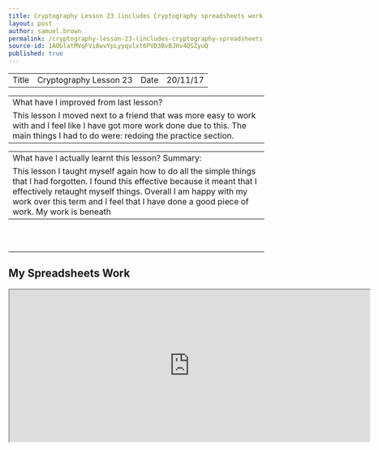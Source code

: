 ```yaml
---
title: Cryptography Lesson 23 (includes Cryptography spreadsheets work)
layout: post
author: samuel.brown
permalink: /cryptography-lesson-23-(includes-cryptography-spreadsheets-work)/
source-id: 1AOGlatMVqFVi8wvYpLyyqulxt6PVD3BvBJHv4QSZyuQ
published: true
---
```

<table>
  <tr>
    <td>Title</td>
    <td>Cryptography Lesson 23</td>
    <td>Date</td>
    <td>20/11/17</td>
  </tr>
</table>


<table>
  <tr>
    <td>What have I improved from last lesson?</td>
  </tr>
  <tr>
    <td>This lesson I moved next to a friend that was more easy to work with and I feel like I have got more work done due to this. The main things I had to do were: redoing the practice section.</td>
  </tr>
</table>


<table>
  <tr>
    <td>What have I actually learnt this lesson? Summary:</td>
  </tr>
  <tr>
    <td>This lesson I taught myself again how to do all the simple things that I had forgotten. I found this effective because it meant that I effectively retaught myself things. Overall I am happy with my work over this term and I feel that I have done a good piece of work. My work is beneath </td>
  </tr>
</table>


<br>

<br>

<hr>

<h2> My Spreadsheets Work</h2>

<iframe width= '710' height= '300' frameborder= '10' 

<iframe src="https://docs.google.com/spreadsheets/d/e/2PACX-1vTe9USYGQ-3dvqxIR1YEGjPlHCHhiP2qHcliV2CobXpoVVUkfnWHpYjDouacuDfbjPuKInGEJYNTVxt/pubhtml?widget=true&amp;headers=false"></iframe>

